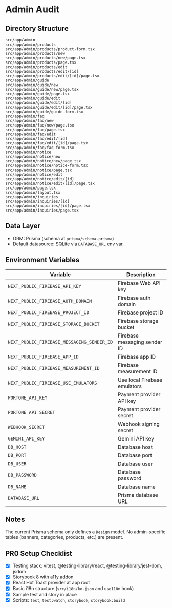 # Admin Audit

## Directory Structure

```
src/app/admin
src/app/admin/products
src/app/admin/products/product-form.tsx
src/app/admin/products/new
src/app/admin/products/new/page.tsx
src/app/admin/products/page.tsx
src/app/admin/products/edit
src/app/admin/products/edit/[id]
src/app/admin/products/edit/[id]/page.tsx
src/app/admin/guide
src/app/admin/guide/new
src/app/admin/guide/new/page.tsx
src/app/admin/guide/page.tsx
src/app/admin/guide/edit
src/app/admin/guide/edit/[id]
src/app/admin/guide/edit/[id]/page.tsx
src/app/admin/guide/guide-form.tsx
src/app/admin/faq
src/app/admin/faq/new
src/app/admin/faq/new/page.tsx
src/app/admin/faq/page.tsx
src/app/admin/faq/edit
src/app/admin/faq/edit/[id]
src/app/admin/faq/edit/[id]/page.tsx
src/app/admin/faq/faq-form.tsx
src/app/admin/notice
src/app/admin/notice/new
src/app/admin/notice/new/page.tsx
src/app/admin/notice/notice-form.tsx
src/app/admin/notice/page.tsx
src/app/admin/notice/edit
src/app/admin/notice/edit/[id]
src/app/admin/notice/edit/[id]/page.tsx
src/app/admin/page.tsx
src/app/admin/layout.tsx
src/app/admin/inquiries
src/app/admin/inquiries/[id]
src/app/admin/inquiries/[id]/page.tsx
src/app/admin/inquiries/page.tsx
```

## Data Layer

- ORM: Prisma (schema at `prisma/schema.prisma`)
- Default datasource: SQLite via `DATABASE_URL` env var.

## Environment Variables

| Variable | Description |
| --- | --- |
| `NEXT_PUBLIC_FIREBASE_API_KEY` | Firebase Web API key |
| `NEXT_PUBLIC_FIREBASE_AUTH_DOMAIN` | Firebase auth domain |
| `NEXT_PUBLIC_FIREBASE_PROJECT_ID` | Firebase project ID |
| `NEXT_PUBLIC_FIREBASE_STORAGE_BUCKET` | Firebase storage bucket |
| `NEXT_PUBLIC_FIREBASE_MESSAGING_SENDER_ID` | Firebase messaging sender ID |
| `NEXT_PUBLIC_FIREBASE_APP_ID` | Firebase app ID |
| `NEXT_PUBLIC_FIREBASE_MEASUREMENT_ID` | Firebase measurement ID |
| `NEXT_PUBLIC_FIREBASE_USE_EMULATORS` | Use local Firebase emulators |
| `PORTONE_API_KEY` | Payment provider API key |
| `PORTONE_API_SECRET` | Payment provider secret |
| `WEBHOOK_SECRET` | Webhook signing secret |
| `GEMINI_API_KEY` | Gemini API key |
| `DB_HOST` | Database host |
| `DB_PORT` | Database port |
| `DB_USER` | Database user |
| `DB_PASSWORD` | Database password |
| `DB_NAME` | Database name |
| `DATABASE_URL` | Prisma database URL |

## Notes

The current Prisma schema only defines a `Design` model. No admin-specific tables (banners, categories, products, etc.) are present.

## PR0 Setup Checklist

- [x] Testing stack: vitest, @testing-library/react, @testing-library/jest-dom, jsdom
- [x] Storybook 8 with a11y addon
- [x] React Hot Toast provider at app root
- [x] Basic i18n structure (`src/i18n/ko.json` and `useI18n` hook)
- [x] Sample test and story in place
- [x] Scripts: `test`, `test:watch`, `storybook`, `storybook:build`
